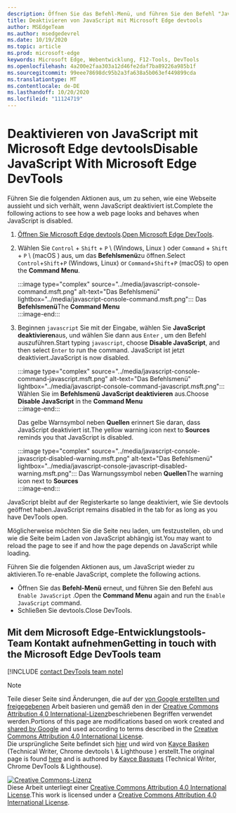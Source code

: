 ```yaml
---
description: Öffnen Sie das Befehl-Menü, und führen Sie den Befehl "JavaScript deaktivieren" aus.
title: Deaktivieren von JavaScript mit Microsoft Edge devtools
author: MSEdgeTeam
ms.author: msedgedevrel
ms.date: 10/19/2020
ms.topic: article
ms.prod: microsoft-edge
keywords: Microsoft Edge, Webentwicklung, F12-Tools, DevTools
ms.openlocfilehash: 4a200e2faa303a12d46fe2daf7ba89226a985b1f
ms.sourcegitcommit: 99eee78698dc95b2a3fa638a5b063ef449899cda
ms.translationtype: MT
ms.contentlocale: de-DE
ms.lasthandoff: 10/20/2020
ms.locfileid: "11124719"
---
```

<!-- Copyright Kayce Basques 

   Licensed under the Apache License, Version 2.0 (the "License");
   you may not use this file except in compliance with the License.
   You may obtain a copy of the License at

       https://www.apache.org/licenses/LICENSE-2.0

   Unless required by applicable law or agreed to in writing, software
   distributed under the License is distributed on an "AS IS" BASIS,
   WITHOUT WARRANTIES OR CONDITIONS OF ANY KIND, either express or implied.
   See the License for the specific language governing permissions and
   limitations under the License.  -->

# <span data-ttu-id="ba3d9-104">Deaktivieren von JavaScript mit Microsoft Edge devtools</span><span class="sxs-lookup"><span data-stu-id="ba3d9-104">Disable JavaScript With Microsoft Edge DevTools</span></span>  

<span data-ttu-id="ba3d9-105">Führen Sie die folgenden Aktionen aus, um zu sehen, wie eine Webseite aussieht und sich verhält, wenn JavaScript deaktiviert ist.</span><span class="sxs-lookup"><span data-stu-id="ba3d9-105">Complete the following actions to see how a web page looks and behaves when JavaScript is disabled.</span></span>  

1.  <span data-ttu-id="ba3d9-106">[Öffnen Sie Microsoft Edge devtools][DevToolsOpen].</span><span class="sxs-lookup"><span data-stu-id="ba3d9-106">[Open Microsoft Edge DevTools][DevToolsOpen].</span></span>  
1.  <span data-ttu-id="ba3d9-107">Wählen Sie `Control` + `Shift` + `P` \ (Windows, Linux \) oder `Command` + `Shift` + `P` \ (macOS \) aus, um das **Befehlsmenü**zu öffnen.</span><span class="sxs-lookup"><span data-stu-id="ba3d9-107">Select `Control`+`Shift`+`P` \(Windows, Linux\) or `Command`+`Shift`+`P` \(macOS\) to open the **Command Menu**.</span></span>  
    
    :::image type="complex" source="../media/javascript-console-command.msft.png" alt-text="Das Befehlsmenü" lightbox="../media/javascript-console-command.msft.png":::
       <span data-ttu-id="ba3d9-109">Das **Befehlsmenü**</span><span class="sxs-lookup"><span data-stu-id="ba3d9-109">The **Command Menu**</span></span>  
    :::image-end:::  
    
1.  <span data-ttu-id="ba3d9-110">Beginnen `javascript` Sie mit der Eingabe, wählen Sie **JavaScript deaktivieren**aus, und wählen Sie dann aus `Enter` , um den Befehl auszuführen.</span><span class="sxs-lookup"><span data-stu-id="ba3d9-110">Start typing `javascript`, choose **Disable JavaScript**, and then select `Enter` to run the command.</span></span>  <span data-ttu-id="ba3d9-111">JavaScript ist jetzt deaktiviert.</span><span class="sxs-lookup"><span data-stu-id="ba3d9-111">JavaScript is now disabled.</span></span>  
    
    :::image type="complex" source="../media/javascript-console-command-javascript.msft.png" alt-text="Das Befehlsmenü" lightbox="../media/javascript-console-command-javascript.msft.png":::
       <span data-ttu-id="ba3d9-113">Wählen Sie im **Befehlsmenü** **JavaScript deaktivieren** aus.</span><span class="sxs-lookup"><span data-stu-id="ba3d9-113">Choose **Disable JavaScript** in the **Command Menu**</span></span>  
    :::image-end:::  
    
    <span data-ttu-id="ba3d9-114">Das gelbe Warnsymbol neben **Quellen** erinnert Sie daran, dass JavaScript deaktiviert ist.</span><span class="sxs-lookup"><span data-stu-id="ba3d9-114">The yellow warning icon next to **Sources** reminds you that JavaScript is disabled.</span></span>  
    
    :::image type="complex" source="../media/javascript-console-javascript-disabled-warning.msft.png" alt-text="Das Befehlsmenü" lightbox="../media/javascript-console-javascript-disabled-warning.msft.png":::
       <span data-ttu-id="ba3d9-116">Das Warnungssymbol neben **Quellen**</span><span class="sxs-lookup"><span data-stu-id="ba3d9-116">The warning icon next to **Sources**</span></span>  
    :::image-end:::  
    
<span data-ttu-id="ba3d9-117">JavaScript bleibt auf der Registerkarte so lange deaktiviert, wie Sie devtools geöffnet haben.</span><span class="sxs-lookup"><span data-stu-id="ba3d9-117">JavaScript remains disabled in the tab for as long as you have DevTools open.</span></span>  

<span data-ttu-id="ba3d9-118">Möglicherweise möchten Sie die Seite neu laden, um festzustellen, ob und wie die Seite beim Laden von JavaScript abhängig ist.</span><span class="sxs-lookup"><span data-stu-id="ba3d9-118">You may want to reload the page to see if and how the page depends on JavaScript while loading.</span></span>  

<span data-ttu-id="ba3d9-119">Führen Sie die folgenden Aktionen aus, um JavaScript wieder zu aktivieren.</span><span class="sxs-lookup"><span data-stu-id="ba3d9-119">To re-enable JavaScript, complete the following actions.</span></span>  

*   <span data-ttu-id="ba3d9-120">Öffnen Sie das **Befehl-Menü** erneut, und führen Sie den Befehl aus `Enable JavaScript` .</span><span class="sxs-lookup"><span data-stu-id="ba3d9-120">Open the **Command Menu** again and run the `Enable JavaScript` command.</span></span>  
*   <span data-ttu-id="ba3d9-121">Schließen Sie devtools.</span><span class="sxs-lookup"><span data-stu-id="ba3d9-121">Close DevTools.</span></span>  

## <span data-ttu-id="ba3d9-122">Mit dem Microsoft Edge-Entwicklungstools-Team Kontakt aufnehmen</span><span class="sxs-lookup"><span data-stu-id="ba3d9-122">Getting in touch with the Microsoft Edge DevTools team</span></span>  

[!INCLUDE [contact DevTools team note](../includes/contact-devtools-team-note.md)]  

<!-- links -->  

[DevToolsOpen]: ../open.md "Öffnen Sie Microsoft Edge devtools | Microsoft docs"  

> [!NOTE]
> <span data-ttu-id="ba3d9-124">Teile dieser Seite sind Änderungen, die auf der [von Google erstellten und freigegebenen][GoogleSitePolicies] Arbeit basieren und gemäß den in der [Creative Commons Attribution 4,0 International-Lizenz][CCA4IL]beschriebenen Begriffen verwendet werden.</span><span class="sxs-lookup"><span data-stu-id="ba3d9-124">Portions of this page are modifications based on work created and [shared by Google][GoogleSitePolicies] and used according to terms described in the [Creative Commons Attribution 4.0 International License][CCA4IL].</span></span>  
> <span data-ttu-id="ba3d9-125">Die ursprüngliche Seite befindet sich [hier](https://developers.google.com/web/tools/chrome-devtools/javascript/disable) und wird von [Kayce Basken][KayceBasques] (Technical Writer, Chrome devtools \ & Lighthouse \) erstellt.</span><span class="sxs-lookup"><span data-stu-id="ba3d9-125">The original page is found [here](https://developers.google.com/web/tools/chrome-devtools/javascript/disable) and is authored by [Kayce Basques][KayceBasques] \(Technical Writer, Chrome DevTools \& Lighthouse\).</span></span>  

[![Creative Commons-Lizenz][CCby4Image]][CCA4IL]  
<span data-ttu-id="ba3d9-127">Diese Arbeit unterliegt einer [Creative Commons Attribution 4.0 International License][CCA4IL].</span><span class="sxs-lookup"><span data-stu-id="ba3d9-127">This work is licensed under a [Creative Commons Attribution 4.0 International License][CCA4IL].</span></span>  

[CCA4IL]: https://creativecommons.org/licenses/by/4.0  
[CCby4Image]: https://i.creativecommons.org/l/by/4.0/88x31.png  
[GoogleSitePolicies]: https://developers.google.com/terms/site-policies  
[KayceBasques]: https://developers.google.com/web/resources/contributors/kaycebasques  
